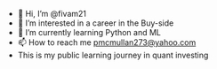 - 👋 Hi, I’m @fivam21
- 👀 I’m interested in a career in the Buy-side
- 🌱 I’m currently learning Python and ML
- 📫 How to reach me pmcmullan273@yahoo.com
- This is my public learning journey in quant investing
